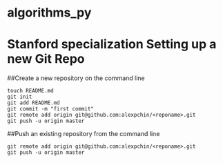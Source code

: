 # algorithms_py
Stanford specialization
Setting up a new Git Repo
========================

##Create a new repository on the command line

    touch README.md
    git init
    git add README.md
    git commit -m "first commit"
    git remote add origin git@github.com:alexpchin/<reponame>.git
    git push -u origin master
    
##Push an existing repository from the command line

    git remote add origin git@github.com:alexpchin/<reponame>.git
    git push -u origin master
